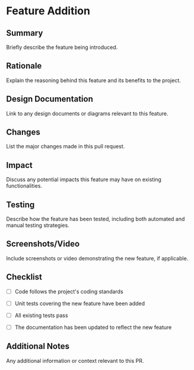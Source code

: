 # Feature Addition

## Summary

Briefly describe the feature being introduced.

## Rationale

Explain the reasoning behind this feature and its benefits to the project.

## Design Documentation

Link to any design documents or diagrams relevant to this feature.

## Changes

List the major changes made in this pull request.

## Impact

Discuss any potential impacts this feature may have on existing functionalities.

## Testing

Describe how the feature has been tested, including both automated and manual testing strategies.

## Screenshots/Video

Include screenshots or video demonstrating the new feature, if applicable.

## Checklist

- [ ] Code follows the project's coding standards

- [ ] Unit tests covering the new feature have been added

- [ ] All existing tests pass

- [ ] The documentation has been updated to reflect the new feature

## Additional Notes

Any additional information or context relevant to this PR.
